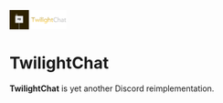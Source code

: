 <p>
  <img width="100" src="https://raw.githubusercontent.com/twilightchat/twilightchat/refs/heads/main/logo.png" />
</p>

# TwilightChat
**TwilightChat** is yet another Discord reimplementation.
